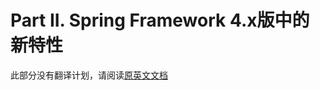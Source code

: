 # Part II. Spring Framework 4.x版中的新特性

此部分没有翻译计划，请阅读[原英文文档](https://docs.spring.io/spring/docs/4.3.12.RELEASE/spring-framework-reference/htmlsingle/#spring-whats-new)
